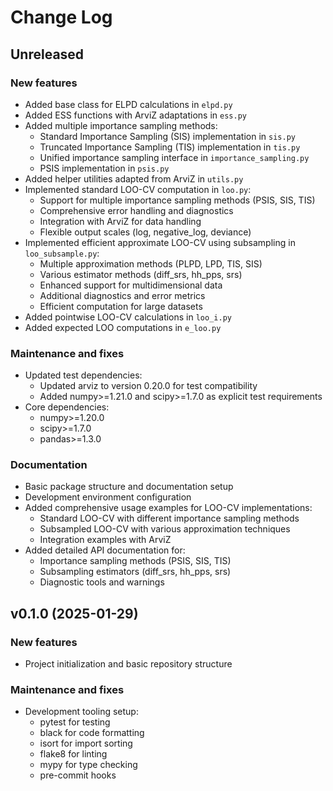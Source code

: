 # Change Log

## Unreleased

### New features
- Added base class for ELPD calculations in `elpd.py`
- Added ESS functions with ArviZ adaptations in `ess.py`
- Added multiple importance sampling methods:
  - Standard Importance Sampling (SIS) implementation in `sis.py`
  - Truncated Importance Sampling (TIS) implementation in `tis.py`
  - Unified importance sampling interface in `importance_sampling.py`
  - PSIS implementation in `psis.py`
- Added helper utilities adapted from ArviZ in `utils.py`
- Implemented standard LOO-CV computation in `loo.py`:
  - Support for multiple importance sampling methods (PSIS, SIS, TIS)
  - Comprehensive error handling and diagnostics
  - Integration with ArviZ for data handling
  - Flexible output scales (log, negative_log, deviance)
- Implemented efficient approximate LOO-CV using subsampling in `loo_subsample.py`:
  - Multiple approximation methods (PLPD, LPD, TIS, SIS)
  - Various estimator methods (diff_srs, hh_pps, srs)
  - Enhanced support for multidimensional data
  - Additional diagnostics and error metrics
  - Efficient computation for large datasets
- Added pointwise LOO-CV calculations in `loo_i.py`
- Added expected LOO computations in `e_loo.py`

### Maintenance and fixes
- Updated test dependencies:
  - Updated arviz to version 0.20.0 for test compatibility
  - Added numpy>=1.21.0 and scipy>=1.7.0 as explicit test requirements
- Core dependencies:
  - numpy>=1.20.0
  - scipy>=1.7.0
  - pandas>=1.3.0

### Documentation
- Basic package structure and documentation setup
- Development environment configuration
- Added comprehensive usage examples for LOO-CV implementations:
  - Standard LOO-CV with different importance sampling methods
  - Subsampled LOO-CV with various approximation techniques
  - Integration examples with ArviZ
- Added detailed API documentation for:
  - Importance sampling methods (PSIS, SIS, TIS)
  - Subsampling estimators (diff_srs, hh_pps, srs)
  - Diagnostic tools and warnings

## v0.1.0 (2025-01-29)

### New features
- Project initialization and basic repository structure

### Maintenance and fixes
- Development tooling setup:
  - pytest for testing
  - black for code formatting
  - isort for import sorting
  - flake8 for linting
  - mypy for type checking
  - pre-commit hooks

[Unreleased]: https://github.com/your-username/pyloo/compare/v0.1.0...HEAD
[0.1.0]: https://github.com/your-username/pyloo/releases/tag/v0.1.0
